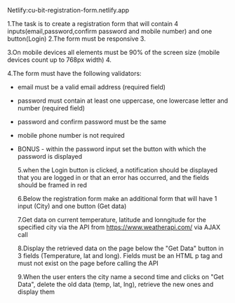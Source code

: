 Netlify:cu-bit-registration-form.netlify.app

1.The task is to create a registration form that will contain 4 inputs(email,password,confirm password and mobile number) and one button(Login)
2.The form must be responsive 3.

3.On mobile devices all elements must be 90% of the screen size (mobile devices count up to 768px width) 4.

4.The form must have the following validators:

- email must be a valid email address (required field)
- password must contain at least one uppercase, one lowercase letter and number (required field)
- password and confirm password must be the same
- mobile phone number is not required
- BONUS - within the password input set the button with which the password is displayed

  5.when the Login button is clicked, a notification should be displayed that you are logged in or that an error has occurred, and the fields should be framed in red

  6.Below the registration form make an additional form that will have 1 input (City) and one button (Get data)

  7.Get data on current temperature, latitude and lonngitude for the specified city via the API from https://www.weatherapi.com/ via AJAX call

  8.Display the retrieved data on the page below the "Get Data" button in 3 fields (Temperature, lat and long). Fields must be an HTML p tag and must not exist on the page before calling the API

  9.When the user enters the city name a second time and clicks on "Get Data", delete the old data (temp, lat, lng), retrieve the new ones and display them
